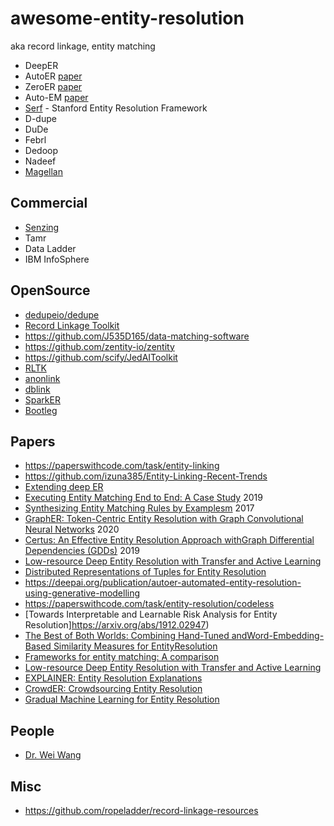 # awesome-entity-resolution

aka record linkage, entity matching

- DeepER
- AutoER [paper](https://arxiv.org/pdf/1908.06049v1.pdf)
- ZeroER [paper](https://arxiv.org/pdf/1908.06049.pdf)
- Auto-EM [paper](https://www.microsoft.com/en-us/research/uploads/prod/2019/04/Auto-EM.pdf)
- [Serf](https://github.com/trevorprater/serf) - Stanford Entity Resolution Framework
- D-dupe
- DuDe
- Febrl
- Dedoop
- Nadeef
- [Magellan](https://sites.google.com/site/anhaidgroup/projects/magellan)

## Commercial
- [Senzing](https://senzing.com)
- Tamr
- Data Ladder
- IBM InfoSphere

## OpenSource
- [dedupeio/dedupe](https://github.com/dedupeio/dedupe)
- [Record Linkage Toolkit](https://github.com/J535D165/recordlinkage)
- https://github.com/J535D165/data-matching-software
- https://github.com/zentity-io/zentity
- https://github.com/scify/JedAIToolkit
- [RLTK](https://github.com/usc-isi-i2/rltk)
- [anonlink](https://github.com/data61/anonlink)
- [dblink](https://github.com/cleanzr/dblink)
- [SparkER](https://github.com/Gaglia88/sparker)
- [Bootleg](https://hazyresearch.stanford.edu/bootleg/)

## Papers
- https://paperswithcode.com/task/entity-linking
- https://github.com/izuna385/Entity-Linking-Recent-Trends
- [Extending deep ER](https://github.com/zhao1701/extending-deep-ER)
- [Executing Entity Matching End to End: A Case Study](http://pages.cs.wisc.edu/~anhai/papers1/umetrics-edbt19.pdf) 2019
- [Synthesizing Entity Matching Rules by Examplesm](https://vamsikrishna1902.github.io/files/VLDB-2017.pdf) 2017
- [GraphER: Token-Centric Entity Resolution with Graph Convolutional Neural Networks](https://aaai.org/ojs/index.php/AAAI/article/view/6330/6186) 2020
- [Certus: An Effective Entity Resolution Approach withGraph Differential Dependencies (GDDs)](http://www.vldb.org/pvldb/vol12/p653-kwashie.pdf) 2019
- [Low-resource Deep Entity Resolution with Transfer and Active Learning](https://arxiv.org/abs/1906.08042)
- [Distributed Representations of Tuples for Entity Resolution](https://arxiv.org/pdf/1710.00597.pdf)
- https://deepai.org/publication/autoer-automated-entity-resolution-using-generative-modelling
- https://paperswithcode.com/task/entity-resolution/codeless
- [Towards Interpretable and Learnable Risk Analysis for Entity Resolution]https://arxiv.org/abs/1912.02947)
- [The Best of Both Worlds: Combining Hand-Tuned andWord-Embedding-Based Similarity Measures for EntityResolution](https://btw.informatik.uni-rostock.de/download/tagungsband/B5-2.pdf)
- [Frameworks for entity matching: A comparison](https://nikhilnkini.files.wordpress.com/2017/04/kopcke-dke09_frameworksforentitymatchingacomparison.pdf)
- [Low-resource Deep Entity Resolution with Transfer and Active Learning](https://deepai.org/publication/low-resource-deep-entity-resolution-with-transfer-and-active-learning)
- [EXPLAINER: Entity Resolution Explanations](https://www.cs.purdue.edu/homes/aref/IDAS/A-ExplainER.pdf)
- [CrowdER: Crowdsourcing Entity Resolution](https://amplab.cs.berkeley.edu/wp-content/uploads/2012/06/crowder-vldb12.pdf)
- [Gradual Machine Learning for Entity Resolution](https://arxiv.org/pdf/1810.12125.pdf)

## People

- [Dr. Wei Wang](http://www.cse.unsw.com/~weiw/)

## Misc

- https://github.com/ropeladder/record-linkage-resources

